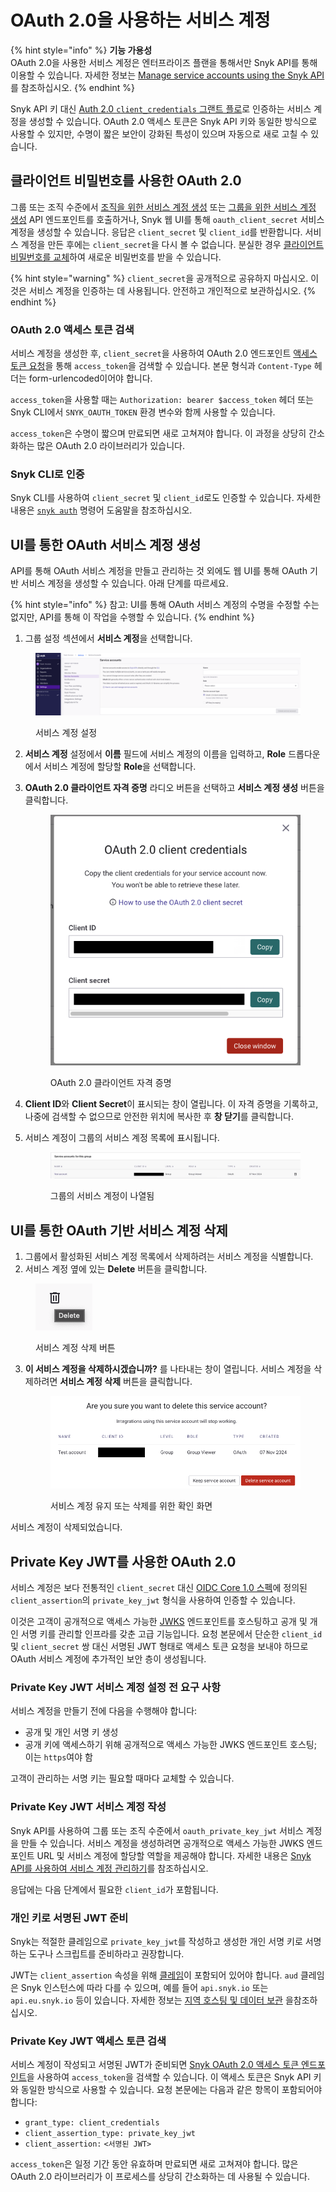 # OAuth 2.0을 사용하는 서비스 계정

{% hint style="info" %}
**기능 가용성**\
OAuth 2.0을 사용한 서비스 계정은 엔터프라이즈 플랜을 통해서만 Snyk API를 통해 이용할 수 있습니다. 자세한 정보는 [Manage service accounts using the Snyk API](manage-service-accounts-using-the-snyk-api.md)를 참조하십시오.
{% endhint %}

Snyk API 키 대신 [Auth 2.0 `client_credentials` 그랜트 플로](https://datatracker.ietf.org/doc/html/rfc6749#section-4.4)로 인증하는 서비스 계정을 생성할 수 있습니다. OAuth 2.0 액세스 토큰은 Snyk API 키와 동일한 방식으로 사용할 수 있지만, 수명이 짧은 보안이 강화된 특성이 있으며 자동으로 새로 고칠 수 있습니다.

## 클라이언트 비밀번호를 사용한 OAuth 2.0

그룹 또는 조직 수준에서 [조직을 위한 서비스 계정 생성](../../snyk-api/reference/serviceaccounts.md#orgs-org_id-service_accounts) 또는 [그룹을 위한 서비스 계정 생성](../../snyk-api/reference/serviceaccounts.md#groups-group_id-service_accounts) API 엔드포인트를 호출하거나, Snyk 웹 UI를 통해 `oauth_client_secret` 서비스 계정을 생성할 수 있습니다. 응답은 `client_secret` 및 `client_id`를 반환합니다. 서비스 계정을 만든 후에는 `client_secret`을 다시 볼 수 없습니다. 분실한 경우 [클라이언트 비밀번호를 교체](manage-service-accounts-using-the-snyk-api.md#manage-a-service-account-client-secret-for-your-group)하여 새로운 비밀번호를 받을 수 있습니다.

{% hint style="warning" %}
`client_secret`을 공개적으로 공유하지 마십시오. 이것은 서비스 계정을 인증하는 데 사용됩니다. 안전하고 개인적으로 보관하십시오.
{% endhint %}

### OAuth 2.0 액세스 토큰 검색

서비스 계정을 생성한 후, `client_secret`을 사용하여 OAuth 2.0 엔드포인트 [액세스 토큰 요청](../../snyk-api/oauth2-api.md#token)을 통해 `access_token`을 검색할 수 있습니다. 본문 형식과 `Content-Type` 헤더는 form-urlencoded이어야 합니다.

`access_token`을 사용할 때는 `Authorization: bearer $access_token` 헤더 또는 Snyk CLI에서 `SNYK_OAUTH_TOKEN` 환경 변수와 함께 사용할 수 있습니다.

`access_token`은 수명이 짧으며 만료되면 새로 고쳐져야 합니다. 이 과정을 상당히 간소화하는 많은 OAuth 2.0 라이브러리가 있습니다.

### Snyk CLI로 인증

Snyk CLI를 사용하여 `client_secret` 및 `client_id`로도 인증할 수 있습니다. 자세한 내용은 [`snyk auth`](../../snyk-cli/commands/auth.md) 명령어 도움말을 참조하십시오.

## UI를 통한 OAuth 서비스 계정 생성

API를 통해 OAuth 서비스 계정을 만들고 관리하는 것 외에도 웹 UI를 통해 OAuth 기반 서비스 계정을 생성할 수 있습니다. 아래 단계를 따르세요.

{% hint style="info" %}
참고: UI를 통해 OAuth 서비스 계정의 수명을 수정할 수는 없지만, API를 통해 이 작업을 수행할 수 있습니다.
{% endhint %}

1. 그룹 설정 섹션에서 **서비스 계정**을 선택합니다.

<figure><img src="../../.gitbook/assets/service-accounts-settings.png" alt=""><figcaption><p>서비스 계정 설정</p></figcaption></figure>

2. **서비스 계정** 설정에서 **이름** 필드에 서비스 계정의 이름을 입력하고, **Role** 드롭다운에서 서비스 계정에 할당할 **Role**을 선택합니다.
3.  **OAuth 2.0 클라이언트 자격 증명** 라디오 버튼을 선택하고 **서비스 계정 생성** 버튼을 클릭합니다.

    <figure><img src="../../.gitbook/assets/oath2-client-credentials.png" alt=""><figcaption><p>OAuth 2.0 클라이언트 자격 증명</p></figcaption></figure>
4. **Client ID**와 **Client Secret**이 표시되는 창이 열립니다. 이 자격 증명을 기록하고, 나중에 검색할 수 없으므로 안전한 위치에 복사한 후 **창 닫기**를 클릭합니다.
5.  서비스 계정이 그룹의 서비스 계정 목록에 표시됩니다.

    <figure><img src="../../.gitbook/assets/service-accounts-for-group.jpg" alt=""><figcaption><p>그룹의 서비스 계정이 나열됨</p></figcaption></figure>

## UI를 통한 OAuth 기반 서비스 계정 삭제

1. 그룹에서 활성화된 서비스 계정 목록에서 삭제하려는 서비스 계정을 식별합니다.
2. 서비스 계정 옆에 있는 **Delete** 버튼을 클릭합니다.

<figure><img src="../../.gitbook/assets/delete.png" alt=""><figcaption><p>서비스 계정 삭제 버튼</p></figcaption></figure>

3.  **이 서비스 계정을 삭제하시겠습니까?** 를 나타내는 창이 열립니다. 서비스 계정을 삭제하려면 **서비스 계정 삭제** 버튼을 클릭합니다.

    <figure><img src="../../.gitbook/assets/delete-service-account-confirmation.png" alt=""><figcaption><p>서비스 계정 유지 또는 삭제를 위한 확인 화면</p></figcaption></figure>

서비스 계정이 삭제되었습니다.

## Private Key JWT를 사용한 OAuth 2.0

서비스 계정은 보다 전통적인 `client_secret` 대신 [OIDC Core 1.0 스펙](https://openid.net/specs/openid-connect-core-1_0.html#ClientAuthentication)에 정의된 `client_assertion`의 `private_key_jwt` 형식을 사용하여 인증할 수 있습니다.

이것은 고객이 공개적으로 액세스 가능한 [JWKS](https://datatracker.ietf.org/doc/html/rfc7517) 엔드포인트를 호스팅하고 공개 및 개인 서명 키를 관리할 인프라를 갖춘 고급 기능입니다. 요청 본문에서 단순한 `client_id` 및 `client_secret` 쌍 대신 서명된 JWT 형태로 액세스 토큰 요청을 보내야 하므로 OAuth 서비스 계정에 추가적인 보안 층이 생성됩니다.

### Private Key JWT 서비스 계정 설정 전 요구 사항

서비스 계정을 만들기 전에 다음을 수행해야 합니다:

* 공개 및 개인 서명 키 생성
* 공개 키에 액세스하기 위해 공개적으로 액세스 가능한 JWKS 엔드포인트 호스팅; 이는 `https`여야 함

고객이 관리하는 서명 키는 필요할 때마다 교체할 수 있습니다.

### Private Key JWT 서비스 계정 작성

Snyk API를 사용하여 그룹 또는 조직 수준에서 `oauth_private_key_jwt` 서비스 계정을 만들 수 있습니다. 서비스 계정을 생성하려면 공개적으로 액세스 가능한 JWKS 엔드포인트 URL 및 서비스 계정에 할당할 역할을 제공해야 합니다. 자세한 내용은 [Snyk API를 사용하여 서비스 계정 관리하기](manage-service-accounts-using-the-snyk-api.md)를 참조하십시오.

응답에는 다음 단계에서 필요한 `client_id`가 포함됩니다.

### 개인 키로 서명된 JWT 준비

Snyk는 적절한 클레임으로 `private_key_jwt`를 작성하고 생성한 개인 서명 키로 서명하는 도구나 스크립트를 준비하라고 권장합니다.

JWT는 `client_assertion` 속성을 위해 [클레임](https://datatracker.ietf.org/doc/html/rfc7519#section-4)이 포함되어 있어야 합니다. `aud` 클레임은 Snyk 인스턴스에 따라 다를 수 있으며, 예를 들어 `api.snyk.io` 또는 `api.eu.snyk.io` 등이 있습니다. 자세한 정보는 [지역 호스팅 및 데이터 보관](../../working-with-snyk/regional-hosting-and-data-residency.md) 을참조하십시오.

### Private Key JWT 액세스 토큰 검색

서비스 계정이 작성되고 서명된 JWT가 준비되면 [Snyk OAuth 2.0 액세스 토큰 엔드포인트](../../snyk-api/oauth2-api.md#token)을 사용하여 `access_token`을 검색할 수 있습니다. 이 액세스 토큰은 Snyk API 키와 동일한 방식으로 사용할 수 있습니다. 요청 본문에는 다음과 같은 항목이 포함되어야 합니다:

* `grant_type: client_credentials`
* `client_assertion_type: private_key_jwt`
* `client_assertion:` `<서명된 JWT>`

`access_token`은 일정 기간 동안 유효하며 만료되면 새로 고쳐져야 합니다. 많은 OAuth 2.0 라이브러리가 이 프로세스를 상당히 간소화하는 데 사용될 수 있습니다.
